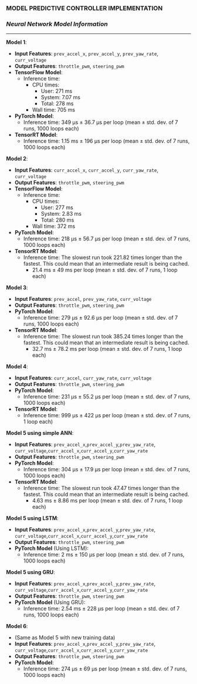 ### MODEL PREDICTIVE CONTROLLER IMPLEMENTATION

### *Neural Network Model Information*
---
**Model 1**:
- **Input Features**: `prev_accel_x`, `prev_accel_y`, `prev_yaw_rate`, `curr_voltage`
- **Output Features**: `throttle_pwm`, `steering_pwm`
- **TensorFlow Model**:
  - Inference time: 
    - CPU times: 
      - User: 271 ms
      - System: 7.07 ms
      - Total: 278 ms
    - Wall time: 705 ms
- **PyTorch Model**:
  - Inference time: 349 µs ± 36.7 µs per loop (mean ± std. dev. of 7 runs, 1000 loops each)
- **TensorRT Model**:
  - Inference time: 1.15 ms ± 196 µs per loop (mean ± std. dev. of 7 runs, 1000 loops each)

**Model 2**:
- **Input Features**: `curr_accel_x`, `curr_accel_y`, `curr_yaw_rate`, `curr_voltage`
- **Output Features**: `throttle_pwm`, `steering_pwm`
- **TensorFlow Model**:
  - Inference time:
    - CPU times: 
      - User: 277 ms
      - System: 2.83 ms
      - Total: 280 ms
    - Wall time: 372 ms
- **PyTorch Model**:
  - Inference time: 218 µs ± 56.7 µs per loop (mean ± std. dev. of 7 runs, 1000 loops each)
- **TensorRT Model**:
  - Inference time: The slowest run took 221.82 times longer than the fastest. This could mean that an intermediate result is being cached.
    - 21.4 ms ± 49 ms per loop (mean ± std. dev. of 7 runs, 1 loop each)

**Model 3**:
- **Input Features**: `prev_accel`, `prev_yaw_rate`, `curr_voltage`
- **Output Features**: `throttle_pwm`, `steering_pwm`
- **PyTorch Model**:
  - Inference time: 279 µs ± 92.6 µs per loop (mean ± std. dev. of 7 runs, 1000 loops each)
- **TensorRT Model**:
  - Inference time: The slowest run took 385.24 times longer than the fastest. This could mean that an intermediate result is being cached.
    - 32.7 ms ± 78.2 ms per loop (mean ± std. dev. of 7 runs, 1 loop each)


**Model 4**:
- **Input Features**: `curr_accel`, `curr_yaw_rate`, `curr_voltage`
- **Output Features**: `throttle_pwm`, `steering_pwm`
- **PyTorch Model**:
  - Inference time: 231 µs ± 55.2 µs per loop (mean ± std. dev. of 7 runs, 1000 loops each)
- **TensorRT Model**:
  - Inference time: 999 µs ± 422 µs per loop (mean ± std. dev. of 7 runs, 1 loop each)

**Model 5 using simple ANN**:
- **Input Features**: `prev_accel_x`,`prev_accel_y`,`prev_yaw_rate`, `curr_voltage`,`curr_accel_x`,`curr_accel_y`,`curr_yaw_rate`
- **Output Features**: `throttle_pwm`, `steering_pwm`
- **PyTorch Model**:
  - Inference time: 304 µs ± 17.9 µs per loop (mean ± std. dev. of 7 runs, 1000 loops each)
- **TensorRT Model**:
  - Inference time: The slowest run took 47.47 times longer than the fastest. This could mean that an intermediate result is being cached.
    - 4.63 ms ± 8.86 ms per loop (mean ± std. dev. of 7 runs, 1 loop each)


**Model 5 using LSTM**:
- **Input Features**: `prev_accel_x`,`prev_accel_y`,`prev_yaw_rate`, `curr_voltage`,`curr_accel_x`,`curr_accel_y`,`curr_yaw_rate`
- **Output Features**: `throttle_pwm`, `steering_pwm`
- **PyTorch Model** (Using LSTM):
  - Inference time: 2 ms ± 150 µs per loop (mean ± std. dev. of 7 runs, 1000 loops each)


**Model 5 using GRU**:
- **Input Features**: `prev_accel_x`,`prev_accel_y`,`prev_yaw_rate`, `curr_voltage`,`curr_accel_x`,`curr_accel_y`,`curr_yaw_rate`
- **Output Features**: `throttle_pwm`, `steering_pwm`
- **PyTorch Model** (Using GRU):
  - Inference time: 2.54 ms ± 228 µs per loop (mean ± std. dev. of 7 runs, 1000 loops each)


**Model 6**:
- (Same as Model 5 with new training data)
- **Input Features**: `prev_accel_x`,`prev_accel_y`,`prev_yaw_rate`, `curr_voltage`,`curr_accel_x`,`curr_accel_y`,`curr_yaw_rate`
- **Output Features**: `throttle_pwm`, `steering_pwm`
- **PyTorch Model**:
  - Inference time: 274 µs ± 69 µs per loop (mean ± std. dev. of 7 runs, 1000 loops each)


